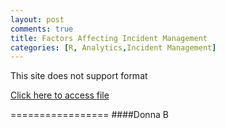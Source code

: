 ```yaml
---
layout: post
comments: true
title: Factors Affecting Incident Management
categories: [R, Analytics,Incident Management]
---
```

This site does not support format

[Click here to access file](https://dunkindonna.github.io/Final%20Incident%20Management.pdf)

=================
####Donna B